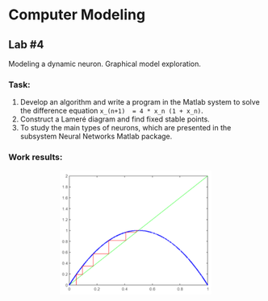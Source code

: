 # Computer Modeling
## Lab #4
Modeling a dynamic neuron. Graphical model exploration.
### Task:
1. Develop an algorithm and write a program in the Matlab system to solve the difference equation
`x_(n+1)  = 4 * x_n (1 + x_n)`.
2. Construct a Lameré diagram and find fixed stable points.
3. To study the main types of neurons, which are presented in the subsystem Neural Networks Matlab package.
### Work results:
<p align="center">
  <img src="./img/lamere.png" alt="Lameré diagram" width="300">
</p>

